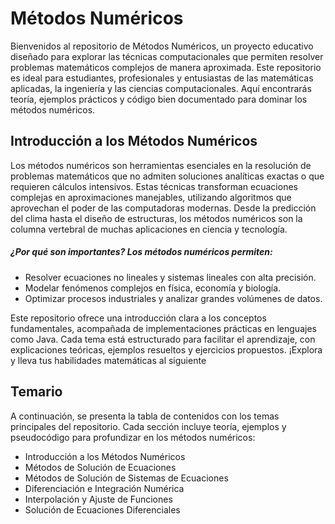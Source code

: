 # Métodos Numéricos

Bienvenidos al repositorio de Métodos Numéricos, un proyecto educativo diseñado para explorar las técnicas computacionales que permiten resolver problemas matemáticos complejos de manera aproximada. Este repositorio es ideal para estudiantes, profesionales y entusiastas de las matemáticas aplicadas, la ingeniería y las ciencias computacionales. Aquí encontrarás teoría, ejemplos prácticos y código bien documentado para dominar los métodos numéricos.

## Introducción a los Métodos Numéricos
Los métodos numéricos son herramientas esenciales en la resolución de problemas matemáticos que no admiten soluciones analíticas exactas o que requieren cálculos intensivos. Estas técnicas transforman ecuaciones complejas en aproximaciones manejables, utilizando algoritmos que aprovechan el poder de las computadoras modernas. Desde la predicción del clima hasta el diseño de estructuras, los métodos numéricos son la columna vertebral de muchas aplicaciones en ciencia y tecnología.
##### ¿Por qué son importantes? Los métodos numéricos permiten:

- Resolver ecuaciones no lineales y sistemas lineales con alta precisión.
- Modelar fenómenos complejos en física, economía y biología.
- Optimizar procesos industriales y analizar grandes volúmenes de datos.

Este repositorio ofrece una introducción clara a los conceptos fundamentales, acompañada de implementaciones prácticas en lenguajes como Java. Cada tema está estructurado para facilitar el aprendizaje, con explicaciones teóricas, ejemplos resueltos y ejercicios propuestos. ¡Explora y lleva tus habilidades matemáticas al siguiente 

## Temario
A continuación, se presenta la tabla de contenidos con los temas principales del repositorio. Cada sección incluye teoría, ejemplos y pseudocódigo para profundizar en los métodos numéricos:

- Introducción a los Métodos Numéricos
- Métodos de Solución de Ecuaciones
- Métodos de Solución de Sistemas de Ecuaciones 
- Diferenciación e Integración Numérica
- Interpolación y Ajuste de Funciones
- Solución de Ecuaciones Diferenciales
